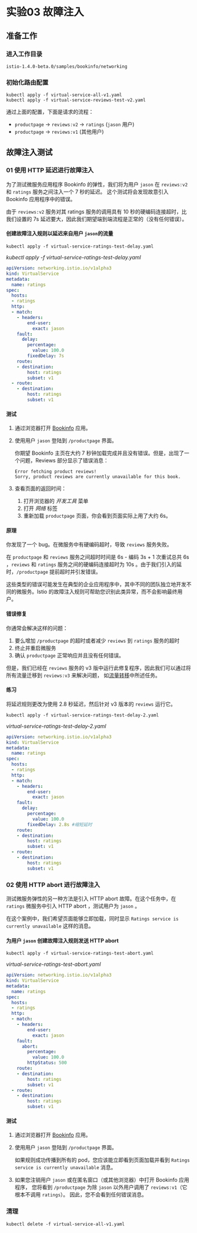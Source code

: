 #   实验03 故障注入

## 准备工作

### 进入工作目录

`istio-1.4.0-beta.0/samples/bookinfo/networking`

### 初始化路由配置

```shell
kubectl apply -f virtual-service-all-v1.yaml
kubectl apply -f virtual-service-reviews-test-v2.yaml
```

通过上面的配置，下面是请求的流程：

- `productpage` → `reviews:v2` → `ratings` (`jason` 用户)
- `productpage` → `reviews:v1` (其他用户)

## 故障注入测试

### 01 使用 HTTP 延迟进行故障注入

为了测试微服务应用程序 Bookinfo 的弹性，我们将为用户 `jason` 在 `reviews:v2` 和 `ratings` 服务之间注入一个 7 秒的延迟。 这个测试将会发现故意引入 Bookinfo 应用程序中的错误。

由于 `reviews:v2` 服务对其 ratings 服务的调用具有 10 秒的硬编码连接超时，比我们设置的 7s 延迟要大，因此我们期望端到端流程是正常的（没有任何错误）。

####  创建故障注入规则以延迟来自用户 `jason`的流量  

`kubectl apply -f virtual-service-ratings-test-delay.yaml`

*kubectl apply -f virtual-service-ratings-test-delay.yaml*

```yaml
apiVersion: networking.istio.io/v1alpha3
kind: VirtualService
metadata:
  name: ratings
spec:
  hosts:
  - ratings
  http:
  - match:
    - headers:
        end-user:
          exact: jason
    fault:
      delay:
        percentage:
          value: 100.0
        fixedDelay: 7s
    route:
    - destination:
        host: ratings
        subset: v1
  - route:
    - destination:
        host: ratings
        subset: v1
```

#### 测试

1. 通过浏览器打开 [Bookinfo](https://archive.istio.io/v1.2/zh/docs/examples/bookinfo) 应用。

2. 使用用户 `jason` 登陆到 `/productpage` 界面。

   你期望 Bookinfo 主页在大约 7 秒钟加载完成并且没有错误。但是，出现了一个问题，Reviews 部分显示了错误消息：

   ```plain
   Error fetching product reviews!
   Sorry, product reviews are currently unavailable for this book.
   ```

   

3. 查看页面的返回时间：

   1. 打开浏览器的 *开发工具* 菜单
   2. 打开 *网络* 标签
   3. 重新加载 `productpage` 页面，你会看到页面实际上用了大约 6s。

#### 原理

你发现了一个 bug。在微服务中有硬编码超时，导致 `reviews` 服务失败。

在 `productpage` 和 `reviews` 服务之间超时时间是 6s - 编码 3s + 1 次重试总共 6s ，`reviews` 和 `ratings` 服务之间的硬编码连接超时为 10s 。由于我们引入的延时，`/productpage` 提前超时并引发错误。

这些类型的错误可能发生在典型的企业应用程序中，其中不同的团队独立地开发不同的微服务。Istio 的故障注入规则可帮助您识别此类异常，而不会影响最终用户。

#### 错误修复

你通常会解决这样的问题：

1. 要么增加 `/productpage` 的超时或者减少 `reviews` 到 `ratings` 服务的超时
2. 终止并重启微服务
3. 确认 `productpage` 正常响应并且没有任何错误。

但是，我们已经在 `reviews` 服务的 v3 版中运行此修复程序，因此我们可以通过将所有流量迁移到 `reviews:v3` 来解决问题， 如[流量转移](https://archive.istio.io/v1.2/zh/docs/tasks/traffic-management/traffic-shifting/)中所述任务。

#### 练习

将延迟规则更改为使用 2.8 秒延迟，然后针对 v3 版本的 `reviews` 运行它。

`kubectl apply -f virtual-service-ratings-test-delay-2.yaml`

*virtual-service-ratings-test-delay-2.yaml*

```yaml
apiVersion: networking.istio.io/v1alpha3
kind: VirtualService
metadata:
  name: ratings
spec:
  hosts:
  - ratings
  http:
  - match:
    - headers:
        end-user:
          exact: jason
    fault:
      delay:
        percentage:
          value: 100.0
        fixedDelay: 2.8s #缩短延时
    route:
    - destination:
        host: ratings
        subset: v1
  - route:
    - destination:
        host: ratings
        subset: v1
```

### 02 使用 HTTP abort 进行故障注入

测试微服务弹性的另一种方法是引入 HTTP abort 故障。在这个任务中，在 `ratings` 微服务中引入 HTTP abort ，测试用户为 `jason` 。

在这个案例中，我们希望页面能够立即加载，同时显示 `Ratings service is currently unavailable` 这样的消息。

####  为用户 `jason` 创建故障注入规则发送 HTTP abort 

`kubectl apply -f virtual-service-ratings-test-abort.yaml`

*virtual-service-ratings-test-abort.yaml*

```yaml
apiVersion: networking.istio.io/v1alpha3
kind: VirtualService
metadata:
  name: ratings
spec:
  hosts:
  - ratings
  http:
  - match:
    - headers:
        end-user:
          exact: jason
    fault:
      abort:
        percentage:
          value: 100.0
        httpStatus: 500
    route:
    - destination:
        host: ratings
        subset: v1
  - route:
    - destination:
        host: ratings
        subset: v1

```

#### 测试

1. 通过浏览器打开 [Bookinfo](https://archive.istio.io/v1.2/zh/docs/examples/bookinfo) 应用。

2. 使用用户 `jason` 登陆到 `/productpage` 界面。

   如果规则成功传播到所有的 pod，您应该能立即看到页面加载并看到 `Ratings service is currently unavailable` 消息。

3. 如果您注销用户 `jason` 或在匿名窗口（或其他浏览器）中打开 Bookinfo 应用程序， 您将看到 `/productpage` 为除 `jason` 以外用户调用了 `reviews:v1`（它根本不调用 `ratings`）。 因此，您不会看到任何错误消息。

### 清理

`kubectl delete -f virtual-service-all-v1.yaml`